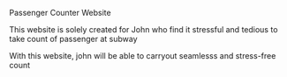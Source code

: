 Passenger Counter Website

This website is solely created for John who find it stressful and tedious to take count of passenger at subway

With this website, john will be able to carryout seamlesss and stress-free count
